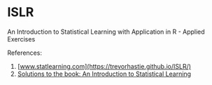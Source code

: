 # ISLR
An Introduction to Statistical Learning with Application in R - Applied Exercises

References:
1. [www.statlearning.com](https://trevorhastie.github.io/ISLR/) 
2. [Solutions to the book: An Introduction to Statistical Learning](https://www.waxworksmath.com/Authors/G_M/James/james.html)

